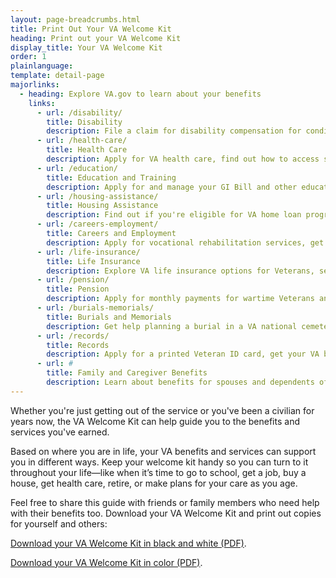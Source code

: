 ```yaml
---
layout: page-breadcrumbs.html
title: Print Out Your VA Welcome Kit
heading: Print out your VA Welcome Kit
display_title: Your VA Welcome Kit
order: 1
plainlanguage:
template: detail-page
majorlinks:
  - heading: Explore VA.gov to learn about your benefits
    links:
      - url: /disability/
        title: Disability
        description: File a claim for disability compensation for conditions related to your military service, and manage your benefits over time.
      - url: /health-care/
        title: Health Care
        description: Apply for VA health care, find out how to access services, and manage your health and benefits online.
      - url: /education/
        title: Education and Training
        description: Apply for and manage your GI Bill and other education benefits to help pay for college and training programs.
      - url: /housing-assistance/
        title: Housing Assistance
        description: Find out if you're eligible for VA home loan programs to help you buy, build, repair, or keep a home. If you have a service-connected disability, see if you qualify for a housing grant to help you live more independently.
      - url: /careers-employment/
        title: Careers and Employment
        description: Apply for vocational rehabilitation services, get support for your Veteran-owned small business, and access other career resources.
      - url: /life-insurance/
        title: Life Insurance
        description: Explore VA life insurance options for Veterans, service members, and families. Manage your policy online, file claims for benefits, and access helpful resources.
      - url: /pension/
        title: Pension
        description: Apply for monthly payments for wartime Veterans and survivors with limited or no income who meet certain age and disability requirements.
      - url: /burials-memorials/
        title: Burials and Memorials
        description: Get help planning a burial in a VA national cemetery, order a headstone or other memorial item to honor a Veteran's service, and apply for survivor and dependent benefits.
      - url: /records/
        title: Records
        description: Apply for a printed Veteran ID card, get your VA benefit letters and medical records, and learn how to apply for a discharge upgrade.
      - url: #
        title: Family and Caregiver Benefits
        description: Learn about benefits for spouses and dependents of a Veteran or Servicemember, including added support if you're caring for a Veteran with a service-connected disability.
---
```


<div itemscope itemtype ="http://schema.org/HowTo">
<div class="va-introtext" itemprop="description">

Whether you're just getting out of the service or you've been a civilian for years now, the VA Welcome Kit can help guide you to the benefits and services you've earned.

Based on where you are in life, your VA benefits and services can support you in different ways. Keep your welcome kit handy so you can turn to it throughout your life—like when it’s time to go to school, get a job, buy a house, get health care, retire, or make plans for your care as you age.

Feel free to share this guide with friends or family members who need help with their benefits too. Download your VA Welcome Kit and print out copies for yourself and others:

[Download your VA Welcome Kit in black and white (PDF)](/va-welcome-kit-bw.pdf).

[Download your VA Welcome Kit in color (PDF)](/va-welcome-kit-color.pdf).

</div>
